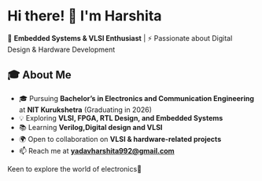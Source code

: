 # Hi there! 👋 I'm Harshita  

🚀 **Embedded Systems & VLSI Enthusiast** | ⚡ Passionate about Digital Design & Hardware Development  

## 🎓 About Me  
- 🎓 Pursuing **Bachelor’s in Electronics and Communication Engineering** at **NIT Kurukshetra** (Graduating in 2026)  
- 💡 Exploring **VLSI, FPGA, RTL Design, and Embedded Systems**    
- 📚 Learning **Verilog,Digital design and VLSI**  
- 🌍 Open to collaboration on **VLSI & hardware-related projects**  
- 📫 Reach me at **yadavharshita992@gmail.com**  


Keen to explore the world of electronics🚀
